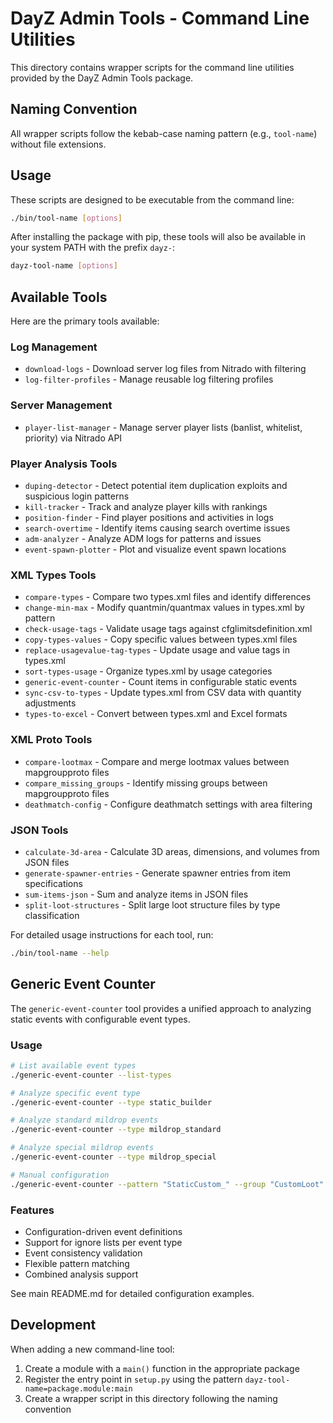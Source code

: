 # DayZ Admin Tools - Command Line Utilities

This directory contains wrapper scripts for the command line utilities provided by the DayZ Admin Tools package.

## Naming Convention

All wrapper scripts follow the kebab-case naming pattern (e.g., `tool-name`) without file extensions.

## Usage

These scripts are designed to be executable from the command line:

```bash
./bin/tool-name [options]
```

After installing the package with pip, these tools will also be available in your system PATH with
the prefix `dayz-`:

```bash
dayz-tool-name [options]
```

## Available Tools

Here are the primary tools available:

### Log Management
- `download-logs` - Download server log files from Nitrado with filtering
- `log-filter-profiles` - Manage reusable log filtering profiles

### Server Management
- `player-list-manager` - Manage server player lists (banlist, whitelist, priority) via Nitrado API

### Player Analysis Tools
- `duping-detector` - Detect potential item duplication exploits and suspicious login patterns
- `kill-tracker` - Track and analyze player kills with rankings
- `position-finder` - Find player positions and activities in logs
- `search-overtime` - Identify items causing search overtime issues
- `adm-analyzer` - Analyze ADM logs for patterns and issues
- `event-spawn-plotter` - Plot and visualize event spawn locations

### XML Types Tools
- `compare-types` - Compare two types.xml files and identify differences
- `change-min-max` - Modify quantmin/quantmax values in types.xml by pattern
- `check-usage-tags` - Validate usage tags against cfglimitsdefinition.xml
- `copy-types-values` - Copy specific values between types.xml files
- `replace-usagevalue-tag-types` - Update usage and value tags in types.xml
- `sort-types-usage` - Organize types.xml by usage categories
- `generic-event-counter` - Count items in configurable static events
- `sync-csv-to-types` - Update types.xml from CSV data with quantity adjustments
- `types-to-excel` - Convert between types.xml and Excel formats

### XML Proto Tools
- `compare-lootmax` - Compare and merge lootmax values between mapgroupproto files
- `compare_missing_groups` - Identify missing groups between mapgroupproto files
- `deathmatch-config` - Configure deathmatch settings with area filtering

### JSON Tools
- `calculate-3d-area` - Calculate 3D areas, dimensions, and volumes from JSON files
- `generate-spawner-entries` - Generate spawner entries from item specifications
- `sum-items-json` - Sum and analyze items in JSON files
- `split-loot-structures` - Split large loot structure files by type classification

For detailed usage instructions for each tool, run:

```bash
./bin/tool-name --help
```

## Generic Event Counter

The `generic-event-counter` tool provides a unified approach to analyzing static events with configurable event types.

### Usage
```bash
# List available event types
./generic-event-counter --list-types

# Analyze specific event type
./generic-event-counter --type static_builder

# Analyze standard mildrop events
./generic-event-counter --type mildrop_standard

# Analyze special mildrop events  
./generic-event-counter --type mildrop_special

# Manual configuration
./generic-event-counter --pattern "StaticCustom_" --group "CustomLoot"
```

### Features
- Configuration-driven event definitions
- Support for ignore lists per event type
- Event consistency validation
- Flexible pattern matching
- Combined analysis support

See main README.md for detailed configuration examples.

## Development

When adding a new command-line tool:

1. Create a module with a `main()` function in the appropriate package
2. Register the entry point in `setup.py` using the pattern `dayz-tool-name=package.module:main`
3. Create a wrapper script in this directory following the naming convention
